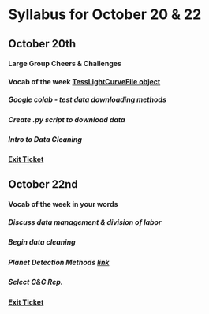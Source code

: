 # Syllabus for October 20 & 22


## October 20th
#### Large Group Cheers & Challenges 
#### Vocab of the week [TessLightCurveFile object](https://docs.lightkurve.org/api/lightkurve.lightcurvefile.TessLightCurveFile.html?highlight=lightcurvefile#lightkurve.lightcurvefile.TessLightCurveFile)
##### Google colab - test data downloading methods
##### Create .py script to download data
##### Intro to Data Cleaning
#### [Exit Ticket](https://docs.google.com/forms/d/e/1FAIpQLSfhexyVY226Fo7eyEtHve_MwAFkbjSh_eVrbftjhPyLBquDqQ/viewform?usp=sf_link)



## October 22nd
#### Vocab of the week in your words 
##### Discuss data management & division of labor
##### Begin data cleaning
##### Planet Detection Methods [link](https://exoplanets.nasa.gov/tess/)
##### Select C&C Rep.
#### [Exit Ticket](https://docs.google.com/forms/d/e/1FAIpQLSfhexyVY226Fo7eyEtHve_MwAFkbjSh_eVrbftjhPyLBquDqQ/viewform?usp=sf_link)
